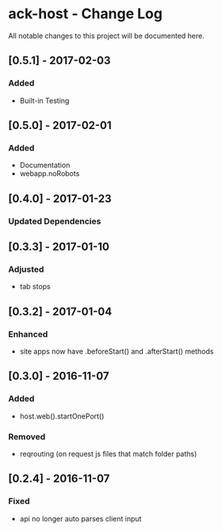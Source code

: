 # ack-host - Change Log
All notable changes to this project will be documented here.

## [0.5.1] - 2017-02-03
### Added
- Built-in Testing

## [0.5.0] - 2017-02-01
### Added
- Documentation
- webapp.noRobots


## [0.4.0] - 2017-01-23
### Updated Dependencies

## [0.3.3] - 2017-01-10
### Adjusted
- tab stops

## [0.3.2] - 2017-01-04
### Enhanced
- site apps now have .beforeStart() and .afterStart() methods

## [0.3.0] - 2016-11-07
### Added
- host.web().startOnePort()
### Removed
- reqrouting (on request js files that match folder paths)

## [0.2.4] - 2016-11-07
### Fixed
- api no longer auto parses client input